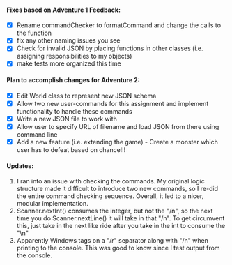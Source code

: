 #### Fixes based on Adventure 1 Feedback:
- [x] Rename commandChecker to formatCommand and change the calls to the function
- [x] fix any other naming issues you see
- [X] Check for invalid JSON by placing functions in other classes (i.e. assigning responsibilities to my objects)
- [X] make tests more organized this time

#### Plan to accomplish changes for Adventure 2:
- [x] Edit World class to represent new JSON schema
- [x] Allow two new user-commands for this assignment and implement functionality to handle these commands
- [x] Write a new JSON file to work with
- [X] Allow user to specify URL of filename and load JSON from there using command line
- [x] Add a new feature (i.e. extending the game) - Create a monster which user has to defeat based on chance!!!

#### Updates:
1. I ran into an issue with checking the commands. My original logic structure made it difficult to introduce two new
commands, so I re-did the entire command checking sequence. Overall, it led to a nicer, modular implementation.
2. Scanner.nextInt() consumes the integer, but not the "/n", so the next time you do Scanner.nextLine() it will take in
that "/n". To get circumvent this, just take in the next like ride after you take in the int to consume the "\n"
3. Apparently Windows tags on a "/r" separator along with "/n" when printing to the console. This was good to know
since I test output from the console.

